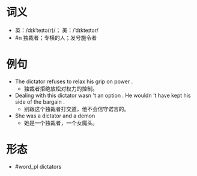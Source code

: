 # 词义
- 英：/dɪkˈteɪtə(r)/； 美：/ˈdɪkteɪtər/
- #n 独裁者；专横的人；发号施令者
# 例句
- The dictator refuses to relax his grip on power .
	- 独裁者拒绝放松对权力的控制。
- Dealing with this dictator wasn 't an option . He wouldn 't have kept his side of the bargain .
	- 别跟这个独裁者打交道，他不会信守诺言的。
- She was a dictator and a demon
	- 她是一个独裁者，一个女魔头。
# 形态
- #word_pl dictators
